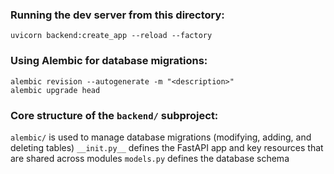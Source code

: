 ### Running the dev server from this directory:
```
uvicorn backend:create_app --reload --factory
```

### Using Alembic for database migrations:
```
alembic revision --autogenerate -m "<description>"
alembic upgrade head
```

### Core structure of the `backend/` subproject:
`alembic/` is used to manage database migrations (modifying, adding, and deleting tables)
`__init.py__` defines the FastAPI app and key resources that are shared across modules
`models.py` defines the database schema
